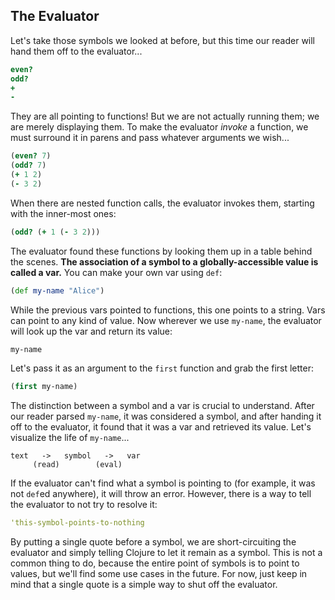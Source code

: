 ## The Evaluator

Let's take those symbols we looked at before, but this time our reader will hand them off to the evaluator...

```clojure
even?
odd?
+
-
```

They are all pointing to functions! But we are not actually running them; we are merely displaying them. To make the evaluator *invoke* a function, we must surround it in parens and pass whatever arguments we wish...

```clojure
(even? 7)
(odd? 7)
(+ 1 2)
(- 3 2)
```

When there are nested function calls, the evaluator invokes them, starting with the inner-most ones:

```clojure
(odd? (+ 1 (- 3 2)))
```

The evaluator found these functions by looking them up in a table behind the scenes. **The association of a symbol to a globally-accessible value is called a var.** You can make your own var using `def`:

```clojure
(def my-name "Alice")
```

While the previous vars pointed to functions, this one points to a string. Vars can point to any kind of value. Now wherever we use `my-name`, the evaluator will look up the var and return its value:

```clojure
my-name
```

Let's pass it as an argument to the `first` function and grab the first letter:

```clojure
(first my-name)
```

The distinction between a symbol and a var is crucial to understand. After our reader parsed `my-name`, it was considered a symbol, and after handing it off to the evaluator, it found that it was a var and retrieved its value. Let's visualize the life of `my-name`...

```
text   ->   symbol   ->   var
     (read)        (eval)
```

If the evaluator can't find what a symbol is pointing to (for example, it was not `def`ed anywhere), it will throw an error. However, there is a way to tell the evaluator to not try to resolve it:

```clojure
'this-symbol-points-to-nothing
```

By putting a single quote before a symbol, we are short-circuiting the evaluator and simply telling Clojure to let it remain as a symbol. This is not a common thing to do, because the entire point of symbols is to point to values, but we'll find some use cases in the future. For now, just keep in mind that a single quote is a simple way to shut off the evaluator.
